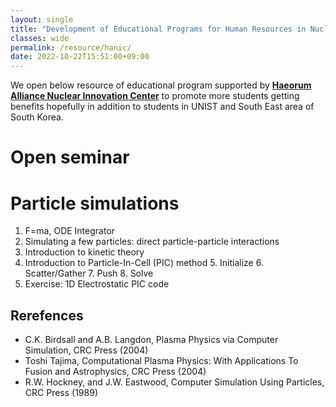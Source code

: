 ```yaml
---
layout: single
title: "Development of Educational Programs for Human Resources in Nuclear Fusion"
classes: wide
permalink: /resource/hanic/
date: 2022-10-22T15:51:00+09:00
---
```

We open below resource of educational program supported by [**Haeorum Alliance Nuclear Innovation Center**](http://haeorum.unist.ac.kr) to promote more students getting benefits hopefully in addition to students in UNIST and South East area of South Korea.

# Open seminar

# Particle simulations

1. F=ma, ODE Integrator
2. Simulating a few particles: direct particle-particle interactions
3. Introduction to kinetic theory
4. Introduction to Particle-In-Cell (PIC) method
    5. Initialize
    6. Scatter/Gather
    7. Push
    8. Solve
9. Exercise: 1D Electrostatic PIC code

## Rerefences
* C.K. Birdsall and A.B. Langdon, Plasma Physics via Computer Simulation, CRC Press (2004)
* Toshi Tajima, Computational Plasma Physics: With Applications To Fusion and Astrophysics, CRC Press (2004)
* R.W. Hockney, and J.W. Eastwood, Computer Simulation Using Particles, CRC Press (1989)
